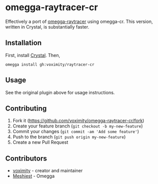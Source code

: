 # omegga-raytracer-cr

Effectively a port of [omegga-raytracer](https://github.com/voximity/omegga-raytracer) using omegga-cr.
This version, written in Crystal, is substantially faster.

## Installation

First, install [Crystal](https://crystal-lang.org/). Then,

`omegga install gh:voximity/raytracer-cr`

## Usage

See the original plugin above for usage instructions.

## Contributing

1. Fork it (<https://github.com/voximity/omegga-raytracer-cr/fork>)
2. Create your feature branch (`git checkout -b my-new-feature`)
3. Commit your changes (`git commit -am 'Add some feature'`)
4. Push to the branch (`git push origin my-new-feature`)
5. Create a new Pull Request

## Contributors

- [voximity](https://github.com/voximity) - creator and maintainer
- [Meshiest](https://github.com/Meshiest) - Omegga
